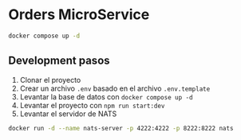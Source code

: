# Orders MicroService

```bash
docker compose up -d
```

## Development pasos

1. Clonar el proyecto
2. Crear un archivo `.env` basado en el archivo `.env.template`
3. Levantar la base de datos con `docker compose up -d`
4. Levantar el proyecto con `npm run start:dev`
5. Levantar el servidor de NATS
  
```bash
docker run -d --name nats-server -p 4222:4222 -p 8222:8222 nats
```